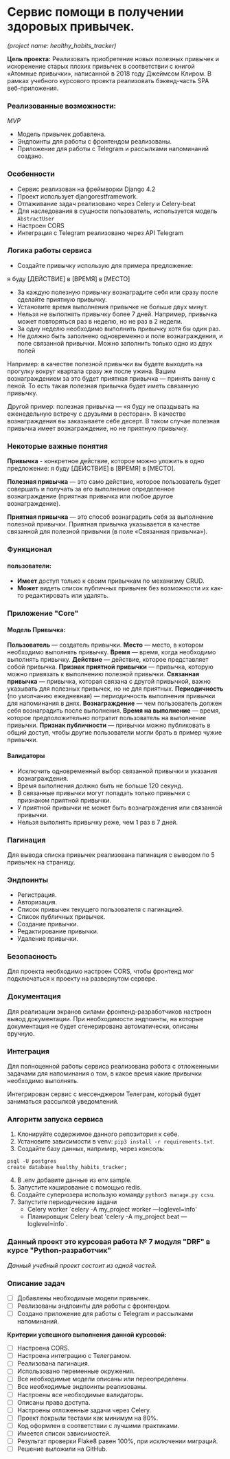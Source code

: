 # **Cервис помощи в получении здоровых привычек.**                                                       
_(project name: healthy_habits_tracker)_                                                                                                 
                                                                                                                                    
**Цель проекта:** Реализовать приобретение новых полезных привычек и искоренение старых плохих привычек в соответствии 
с книгой «Атомные привычки», написанной в 2018 году Джеймсом Клиром. В рамках учебного курсового проекта реализовать 
бэкенд-часть SPA веб-приложения.                                                              
                                                                                                                                    
                                                                                                                                    
### Реализованные возможности:                                                                                                      
_MVP_                                                                                                                 
- Модель привычек добавлена.                                               
- Эндпоинты для работы с фронтендом реализованы.  
- Приложение для работы с Telegram и рассылками напоминаний создано.

                                                                                                                                    
### Особенности                                                                                                                     
- Сервис реализован на фреймворки Django 4.2                                                                                        
- Проект использует djangorestframework.                                                                                 
- Отлаживание задач реализовано через Celery и Celery-beat                                                                                    
- Для наследования в сущности пользователь, используется модель `AbstractUser`
- Настроен CORS
- Интеграция с Telegram реализовано через API Telegram
                                                                                                                                    
                                                                                                                                    
### Логика работы сервиса                                                                                                           
- Создайте привычку использую для примера предложение: 

я буду [ДЕЙСТВИЕ] в [ВРЕМЯ] в [МЕСТО]

- За каждую полезную привычку вознаградите себя или сразу после сделайте приятную привычку. 
- Установите время выполнения привычке не больше двух минут.
- Нельзя не выполнять привычку более 7 дней. Например, привычка может повторяться раз в неделю, но не раз в 2 недели. 
- За одну неделю необходимо выполнить привычку хотя бы один раз.
- Не должно быть заполнено одновременно и поле вознаграждения, и поле связанной привычки. Можно заполнить только 
одно из двух полей

Например: в качестве полезной привычки вы будете выходить на прогулку вокруг квартала сразу же после ужина. Вашим 
вознаграждением за это будет приятная привычка — принять ванну с пеной. То есть такая полезная привычка будет иметь 
связанную привычку.

Другой пример: полезная привычка — «я буду не опаздывать на еженедельную встречу с друзьями в ресторан». В 
качестве вознаграждения вы заказываете себе десерт. В таком случае полезная привычка имеет вознаграждение, но не 
приятную привычку.

                                                                                                                                    
### Некоторые важные понятия
**Привычка** - конкретное действие, которое можно уложить в одно предложение: я буду [ДЕЙСТВИЕ] в [ВРЕМЯ] в [МЕСТО].

**Полезная привычка** — это само действие, которое пользователь будет совершать и получать за его выполнение определенное 
вознаграждение (приятная привычка или любое другое вознаграждение).

**Приятная привычка** — это способ вознаградить себя за выполнение полезной привычки. Приятная привычка указывается в 
качестве связанной для полезной привычки (в поле «Связанная привычка»).                                

                                                                                                                                    
### Функционал                                                                                                                      
#### пользователи:
* **Имеет** доступ только к своим привычкам по механизму CRUD.
* **Может** видеть список публичных привычек без возможности их как-то редактировать или удалять. 
                                                                                                                                    
                                                                                                                                    
### Приложение "Core"
#### Модель Привычка:
**Пользователь** — создатель привычки.
**Место** — место, в котором необходимо выполнять привычку.
**Время** — время, когда необходимо выполнять привычку.
**Действие** — действие, которое представляет собой привычка.
**Признак приятной привычки** — привычка, которую можно привязать к выполнению полезной привычки.
**Связанная привычка** — привычка, которая связана с другой привычкой, важно указывать для полезных привычек, но не для 
приятных.
**Периодичность** (по умолчанию ежедневная) — периодичность выполнения привычки для напоминания в днях.
**Вознаграждение** — чем пользователь должен себя вознаградить после выполнения.
**Время на выполнение** — время, которое предположительно потратит пользователь на выполнение привычки.
**Признак публичности** — привычки можно публиковать в общий доступ, чтобы другие пользователи могли брать в пример 
чужие привычки.

#### Валидаторы
- Исключить одновременный выбор связанной привычки и указания вознаграждения.
- Время выполнения должно быть не больше 120 секунд.
- В связанные привычки могут попадать только привычки с признаком приятной привычки.
- У приятной привычки не может быть вознаграждения или связанной привычки.
- Нельзя выполнять привычку реже, чем 1 раз в 7 дней.



### Пагинация
Для вывода списка привычек реализована пагинация с выводом по 5 привычек на страницу.


### Эндпоинты
- Регистрация.
- Авторизация.
- Список привычек текущего пользователя с пагинацией.
- Список публичных привычек.
- Создание привычки.
- Редактирование привычки.
- Удаление привычки.


### Безопасность
Для проекта необходимо настроен CORS, чтобы фронтенд мог подключаться к проекту на развернутом сервере.


### Документация
Для реализации экранов силами фронтенд-разработчиков настроен вывод документации. При необходимости 
эндпоинты, на которые документация не будет сгенерирована автоматически, описаны вручную.


### Интеграция
Для полноценной работы сервиса реализована работа с отложенными задачами для напоминания о том, в какое время какие 
привычки необходимо выполнять.

Интегрирован сервис с мессенджером Телеграм, который будет заниматься рассылкой уведомлений.

                                                                                                                                    
### Алгоритм запуска сервиса                                                                                                        
                                                                                                                                    
1. Клонируйте содержимое данного репозитория к себе.                                                                                
2. Установите зависимости в venv: `pip3 install -r requirements.txt`.                                                               
3. Создайте базу данных, например, через консоль:                                                                                   
```                                                                                                                                 
psql -U postgres                                                                                                                    
create database healthy_habits_tracker;                                                                                                   
```                                                                                                                                 
4. В .env добавите данные из env.sample.                                                                                            
5. Запустите кэширование с помощью redis.                                                                                           
6. Создайте суперюзера использую команду `python3 manage.py ccsu`.                                                                  
7. Запустите периодические задачи 
   - Celery worker `celery -A my_project worker —loglevel=info'
   - Планировщик Celery beat 'celery -A my_project beat —loglevel=info`.                                        
                                                                                                                                    
                                                                                                                                    
                                                                                                                                    
                                                                                                                                    
### Данный проект это курсовая работа № 7 модуля "DRF" в курсе "Python-разработчик"                                              
_Данный учебный проект состоит из одной частей._                                                                                     

### Описание задач
- [ ] Добавлены необходимые модели привычек.                                               
- [ ] Реализованы эндпоинты для работы с фронтендом.  
- [ ] Создано приложение для работы с Telegram и рассылками напоминаний.
                                                                                                                                     
**Критерии успешного выполнения данной курсовой:**                                                                                                               
- [ ] Настроена CORS.
- [ ] Настроена интеграцию с Телеграмом.
- [ ] Реализована пагинация.
- [ ] Использовано переменные окружения.
- [ ] Все необходимые модели описаны или переопределены.
- [ ] Все необходимые эндпоинты реализованы.
- [ ] Настроены все необходимые валидаторы.
- [ ] Описаны права доступа.
- [ ] Настроены отложенные задачи через Celery.
- [ ] Проект покрыли тестами как минимум на 80%.
- [ ] Код оформлен в соответствии с лучшими практиками.
- [ ] Имеется список зависимостей.
- [ ] Результат проверки Flake8 равен 100%, при исключении миграций.
- [ ] Решение выложили на GitHub.                                                 
